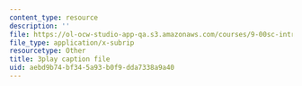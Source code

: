 ```yaml
---
content_type: resource
description: ''
file: https://ol-ocw-studio-app-qa.s3.amazonaws.com/courses/9-00sc-introduction-to-psychology-fall-2011/aebd9b74bf345a93b0f9dda7338a9a40_Vko17una2Zw.vtt
file_type: application/x-subrip
resourcetype: Other
title: 3play caption file
uid: aebd9b74-bf34-5a93-b0f9-dda7338a9a40
---
```

